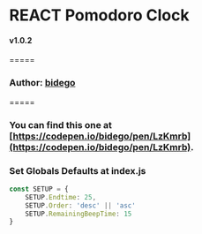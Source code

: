 # REACT Pomodoro Clock
#### v1.0.2
=====
### Author: [bidego](gonzalo.bide@gmail.com)
=====
### You can find this one at [https://codepen.io/bidego/pen/LzKmrb](https://codepen.io/bidego/pen/LzKmrb).


### Set Globals Defaults at index.js
```javascript
const SETUP = {
	SETUP.Endtime: 25,
	SETUP.Order: 'desc' || 'asc'
	SETUP.RemainingBeepTime: 15
}
```
